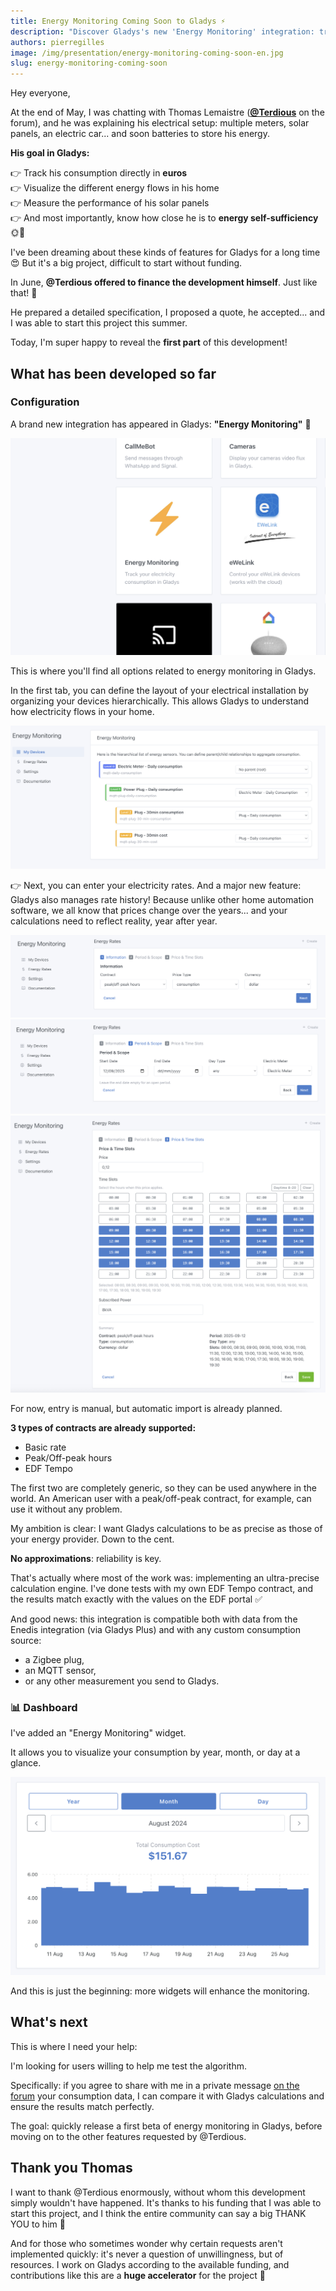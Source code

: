 ```yaml
---
title: Energy Monitoring Coming Soon to Gladys ⚡️
description: "Discover Gladys's new 'Energy Monitoring' integration: track your electricity consumption down to the cent and participate in testing!"
authors: pierregilles
image: /img/presentation/energy-monitoring-coming-soon-en.jpg
slug: energy-monitoring-coming-soon
---
```


Hey everyone,

At the end of May, I was chatting with Thomas Lemaistre ([**@Terdious**](https://community.gladysassistant.com/u/terdious/summary) on the forum), and he was explaining his electrical setup: multiple meters, solar panels, an electric car... and soon batteries to store his energy.

**His goal in Gladys:**

👉 Track his consumption directly in **euros**  
👉 Visualize the different energy flows in his home  
👉 Measure the performance of his solar panels  
👉 And most importantly, know how close he is to **energy self-sufficiency** 🌞🔋

I've been dreaming about these kinds of features for Gladys for a long time 😍 But it's a big project, difficult to start without funding.

In June, **@Terdious offered to finance the development himself**. Just like that! 🎉

He prepared a detailed specification, I proposed a quote, he accepted... and I was able to start this project this summer.

Today, I'm super happy to reveal the **first part** of this development!

## What has been developed so far

### Configuration

A brand new integration has appeared in Gladys: **"Energy Monitoring"** 🎉

![Energy monitoring integration](../static/img/articles/en/energy-monitoring-coming-soon/energy-monitoring-integration.png)

This is where you'll find all options related to energy monitoring in Gladys.

In the first tab, you can define the layout of your electrical installation by organizing your devices hierarchically. This allows Gladys to understand how electricity flows in your home.

![Device features hierarchy](../static/img/articles/en/energy-monitoring-coming-soon/device-features-hierarchy.png)

👉 Next, you can enter your electricity rates. And a major new feature: Gladys also manages rate history! Because unlike other home automation software, we all know that prices change over the years... and your calculations need to reflect reality, year after year.

![Configure prices 1](../static/img/articles/en/energy-monitoring-coming-soon/configure-prices-1.png)
![Configure prices 2](../static/img/articles/en/energy-monitoring-coming-soon/configure-prices-2.png)
![Configure prices 3](../static/img/articles/en/energy-monitoring-coming-soon/configure-prices-3.png)

For now, entry is manual, but automatic import is already planned.

**3 types of contracts are already supported:**

- Basic rate
- Peak/Off-peak hours
- EDF Tempo

The first two are completely generic, so they can be used anywhere in the world. An American user with a peak/off-peak contract, for example, can use it without any problem.

My ambition is clear: I want Gladys calculations to be as precise as those of your energy provider. Down to the cent.

**No approximations**: reliability is key.

That's actually where most of the work was: implementing an ultra-precise calculation engine. I've done tests with my own EDF Tempo contract, and the results match exactly with the values on the EDF portal ✅

And good news: this integration is compatible both with data from the Enedis integration (via Gladys Plus) and with any custom consumption source:

- a Zigbee plug,
- an MQTT sensor,
- or any other measurement you send to Gladys.

### 📊 **Dashboard**

I've added an "Energy Monitoring" widget.

It allows you to visualize your consumption by year, month, or day at a glance.

![Energy monitoring widget](../static/img/articles/en/energy-monitoring-coming-soon/dashboard-widget.png)

And this is just the beginning: more widgets will enhance the monitoring.

## **What's next**

This is where I need your help:

I'm looking for users willing to help me test the algorithm.

Specifically: if you agree to share with me in a private message [on the forum](https://community.gladysassistant.com/) your consumption data, I can compare it with Gladys calculations and ensure the results match perfectly.

The goal: quickly release a first beta of energy monitoring in Gladys, before moving on to the other features requested by @Terdious.

## **Thank you Thomas**

I want to thank @Terdious enormously, without whom this development simply wouldn't have happened. It's thanks to his funding that I was able to start this project, and I think the entire community can say a big THANK YOU to him 🙌

And for those who sometimes wonder why certain requests aren't implemented quickly: it's never a question of unwillingness, but of resources. I work on Gladys according to the available funding, and contributions like this are a **huge accelerator** for the project 🚀
